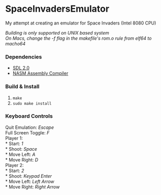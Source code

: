 # SpaceInvadersEmulator

My attempt at creating an emulator for Space Invaders (Intel 8080 CPU)

*Building is only supported on UNIX based system*  
*On Macs, change the -f flag in the makefile's rom.o rule from elf64 to macho64*

### Dependencies

* [SDL 2.0](https://www.libsdl.org/index.php)
* [NASM Assembly Compiler](http://www.nasm.us/)

### Build & Install

1. `make`
2. `sudo make install`

### Keyboard Controls

Quit Emulation: *Escape*  
Full Screen Toggle: *F*  
Player 1:  
    * Start: *1*  
    * Shoot: *Space*  
    * Move Left: *A*  
    * Move Right: *D*  
Player 2:  
    * Start: *2*  
    * Shoot: *Keypad Enter*  
    * Move Left: *Left Arrow*  
    * Move Right: *Right Arrow*  

